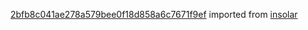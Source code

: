 [2bfb8c041ae278a579bee0f18d858a6c7671f9ef](https://github.com/insolar/insolar/commit/2bfb8c041ae278a579bee0f18d858a6c7671f9ef) imported from [insolar](https://github.com/insolar/insolar)
